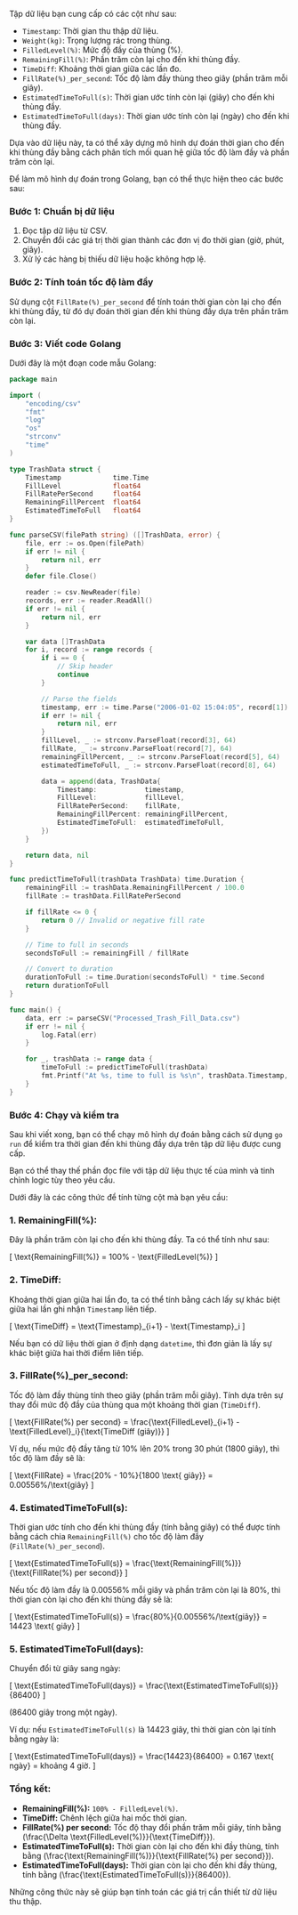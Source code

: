 Tập dữ liệu bạn cung cấp có các cột như sau:

- `Timestamp`: Thời gian thu thập dữ liệu.
- `Weight(kg)`: Trọng lượng rác trong thùng.
- `FilledLevel(%)`: Mức độ đầy của thùng (%).
- `RemainingFill(%)`: Phần trăm còn lại cho đến khi thùng đầy.
- `TimeDiff`: Khoảng thời gian giữa các lần đo.
- `FillRate(%)_per_second`: Tốc độ làm đầy thùng theo giây (phần trăm mỗi giây).
- `EstimatedTimeToFull(s)`: Thời gian ước tính còn lại (giây) cho đến khi thùng đầy.
- `EstimatedTimeToFull(days)`: Thời gian ước tính còn lại (ngày) cho đến khi thùng đầy.

Dựa vào dữ liệu này, ta có thể xây dựng mô hình dự đoán thời gian cho đến khi thùng đầy bằng cách phân tích mối quan hệ giữa tốc độ làm đầy và phần trăm còn lại.

Để làm mô hình dự đoán trong Golang, bạn có thể thực hiện theo các bước sau:

### Bước 1: Chuẩn bị dữ liệu

1. Đọc tập dữ liệu từ CSV.
2. Chuyển đổi các giá trị thời gian thành các đơn vị đo thời gian (giờ, phút, giây).
3. Xử lý các hàng bị thiếu dữ liệu hoặc không hợp lệ.

### Bước 2: Tính toán tốc độ làm đầy

Sử dụng cột `FillRate(%)_per_second` để tính toán thời gian còn lại cho đến khi thùng đầy, từ đó dự đoán thời gian đến khi thùng đầy dựa trên phần trăm còn lại.

### Bước 3: Viết code Golang

Dưới đây là một đoạn code mẫu Golang:

```go
package main

import (
	"encoding/csv"
	"fmt"
	"log"
	"os"
	"strconv"
	"time"
)

type TrashData struct {
	Timestamp             time.Time
	FillLevel             float64
	FillRatePerSecond     float64
	RemainingFillPercent  float64
	EstimatedTimeToFull   float64
}

func parseCSV(filePath string) ([]TrashData, error) {
	file, err := os.Open(filePath)
	if err != nil {
		return nil, err
	}
	defer file.Close()

	reader := csv.NewReader(file)
	records, err := reader.ReadAll()
	if err != nil {
		return nil, err
	}

	var data []TrashData
	for i, record := range records {
		if i == 0 {
			// Skip header
			continue
		}

		// Parse the fields
		timestamp, err := time.Parse("2006-01-02 15:04:05", record[1])
		if err != nil {
			return nil, err
		}
		fillLevel, _ := strconv.ParseFloat(record[3], 64)
		fillRate, _ := strconv.ParseFloat(record[7], 64)
		remainingFillPercent, _ := strconv.ParseFloat(record[5], 64)
		estimatedTimeToFull, _ := strconv.ParseFloat(record[8], 64)

		data = append(data, TrashData{
			Timestamp:            timestamp,
			FillLevel:            fillLevel,
			FillRatePerSecond:    fillRate,
			RemainingFillPercent: remainingFillPercent,
			EstimatedTimeToFull:  estimatedTimeToFull,
		})
	}

	return data, nil
}

func predictTimeToFull(trashData TrashData) time.Duration {
	remainingFill := trashData.RemainingFillPercent / 100.0
	fillRate := trashData.FillRatePerSecond

	if fillRate <= 0 {
		return 0 // Invalid or negative fill rate
	}

	// Time to full in seconds
	secondsToFull := remainingFill / fillRate

	// Convert to duration
	durationToFull := time.Duration(secondsToFull) * time.Second
	return durationToFull
}

func main() {
	data, err := parseCSV("Processed_Trash_Fill_Data.csv")
	if err != nil {
		log.Fatal(err)
	}

	for _, trashData := range data {
		timeToFull := predictTimeToFull(trashData)
		fmt.Printf("At %s, time to full is %s\n", trashData.Timestamp, timeToFull)
	}
}
```

### Bước 4: Chạy và kiểm tra
Sau khi viết xong, bạn có thể chạy mô hình dự đoán bằng cách sử dụng `go run` để kiểm tra thời gian đến khi thùng đầy dựa trên tập dữ liệu được cung cấp.

Bạn có thể thay thế phần đọc file với tập dữ liệu thực tế của mình và tinh chỉnh logic tùy theo yêu cầu.

Dưới đây là các công thức để tính từng cột mà bạn yêu cầu:

### 1. **RemainingFill(%)**:
Đây là phần trăm còn lại cho đến khi thùng đầy. Ta có thể tính như sau:

\[
\text{RemainingFill(\%)} = 100\% - \text{FilledLevel(\%)}
\]

### 2. **TimeDiff**:
Khoảng thời gian giữa hai lần đo, ta có thể tính bằng cách lấy sự khác biệt giữa hai lần ghi nhận `Timestamp` liên tiếp.

\[
\text{TimeDiff} = \text{Timestamp}_{i+1} - \text{Timestamp}_i
\]

Nếu bạn có dữ liệu thời gian ở định dạng `datetime`, thì đơn giản là lấy sự khác biệt giữa hai thời điểm liên tiếp.

### 3. **FillRate(%)_per_second**:
Tốc độ làm đầy thùng tính theo giây (phần trăm mỗi giây). Tính dựa trên sự thay đổi mức độ đầy của thùng qua một khoảng thời gian (`TimeDiff`).

\[
\text{FillRate(\%) per second} = \frac{\text{FilledLevel}_{i+1} - \text{FilledLevel}_i}{\text{TimeDiff (giây)}}
\]

Ví dụ, nếu mức độ đầy tăng từ 10% lên 20% trong 30 phút (1800 giây), thì tốc độ làm đầy sẽ là:

\[
\text{FillRate} = \frac{20\% - 10\%}{1800 \text{ giây}} = 0.00556\%/\text{giây}
\]

### 4. **EstimatedTimeToFull(s)**:
Thời gian ước tính cho đến khi thùng đầy (tính bằng giây) có thể được tính bằng cách chia `RemainingFill(%)` cho tốc độ làm đầy (`FillRate(%)_per_second`).

\[
\text{EstimatedTimeToFull(s)} = \frac{\text{RemainingFill(\%)}}{\text{FillRate(\%) per second}}
\]

Nếu tốc độ làm đầy là 0.00556% mỗi giây và phần trăm còn lại là 80%, thì thời gian còn lại cho đến khi thùng đầy sẽ là:

\[
\text{EstimatedTimeToFull(s)} = \frac{80\%}{0.00556\%/\text{giây}} = 14423 \text{ giây}
\]

### 5. **EstimatedTimeToFull(days)**:
Chuyển đổi từ giây sang ngày:

\[
\text{EstimatedTimeToFull(days)} = \frac{\text{EstimatedTimeToFull(s)}}{86400}
\]

(86400 giây trong một ngày).

Ví dụ: nếu `EstimatedTimeToFull(s)` là 14423 giây, thì thời gian còn lại tính bằng ngày là:

\[
\text{EstimatedTimeToFull(days)} = \frac{14423}{86400} = 0.167 \text{ ngày} = khoảng 4 giờ.
\]

### Tổng kết:

- **RemainingFill(%):** `100% - FilledLevel(%)`.
- **TimeDiff:** Chênh lệch giữa hai mốc thời gian.
- **FillRate(%) per second:** Tốc độ thay đổi phần trăm mỗi giây, tính bằng \(\frac{\Delta \text{FilledLevel(\%)}}{\text{TimeDiff}}\).
- **EstimatedTimeToFull(s):** Thời gian còn lại cho đến khi đầy thùng, tính bằng \(\frac{\text{RemainingFill(\%)}}{\text{FillRate(%) per second}}\).
- **EstimatedTimeToFull(days):** Thời gian còn lại cho đến khi đầy thùng, tính bằng \(\frac{\text{EstimatedTimeToFull(s)}}{86400}\).

Những công thức này sẽ giúp bạn tính toán các giá trị cần thiết từ dữ liệu thu thập.